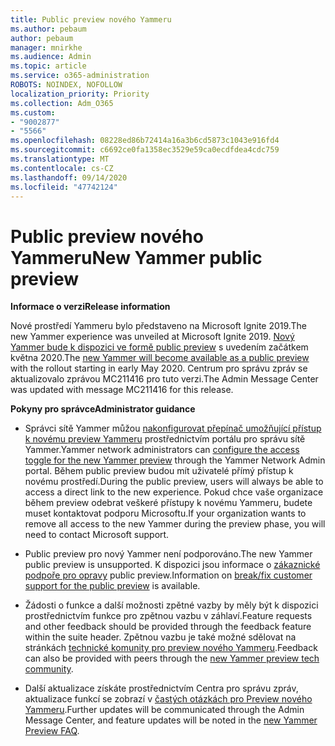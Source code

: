 ```yaml
---
title: Public preview nového Yammeru
ms.author: pebaum
author: pebaum
manager: mnirkhe
ms.audience: Admin
ms.topic: article
ms.service: o365-administration
ROBOTS: NOINDEX, NOFOLLOW
localization_priority: Priority
ms.collection: Adm_O365
ms.custom:
- "9002877"
- "5566"
ms.openlocfilehash: 08228ed86b72414a16a3b6cd5873c1043e916fd4
ms.sourcegitcommit: c6692ce0fa1358ec3529e59ca0ecdfdea4cdc759
ms.translationtype: MT
ms.contentlocale: cs-CZ
ms.lasthandoff: 09/14/2020
ms.locfileid: "47742124"
---
```

# <a name="new-yammer-public-preview"></a><span data-ttu-id="121a8-102">Public preview nového Yammeru</span><span class="sxs-lookup"><span data-stu-id="121a8-102">New Yammer public preview</span></span>

<span data-ttu-id="121a8-103">**Informace o verzi**</span><span class="sxs-lookup"><span data-stu-id="121a8-103">**Release information**</span></span>

<span data-ttu-id="121a8-104">Nové prostředí Yammeru bylo představeno na Microsoft Ignite 2019.</span><span class="sxs-lookup"><span data-stu-id="121a8-104">The new Yammer experience was unveiled at Microsoft Ignite 2019.</span></span> <span data-ttu-id="121a8-105">[Nový Yammer bude k dispozici ve formě public preview](https://docs.microsoft.com/yammer/get-started-with-yammer/newyammer-faq) s uvedením začátkem května 2020.</span><span class="sxs-lookup"><span data-stu-id="121a8-105">The [new Yammer will become available as a public preview](https://docs.microsoft.com/yammer/get-started-with-yammer/newyammer-faq) with the rollout starting in early May 2020.</span></span> <span data-ttu-id="121a8-106">Centrum pro správu zpráv se aktualizovalo zprávou MC211416 pro tuto verzi.</span><span class="sxs-lookup"><span data-stu-id="121a8-106">The Admin Message Center was updated with message MC211416 for this release.</span></span>

<span data-ttu-id="121a8-107">**Pokyny pro správce**</span><span class="sxs-lookup"><span data-stu-id="121a8-107">**Administrator guidance**</span></span>

- <span data-ttu-id="121a8-108">Správci sítě Yammer můžou [nakonfigurovat přepínač umožňující přístup k novému preview Yammeru](https://docs.microsoft.com/yammer/get-started-with-yammer/administrative-settings-opt-in-newyammer) prostřednictvím portálu pro správu sítě Yammer.</span><span class="sxs-lookup"><span data-stu-id="121a8-108">Yammer network administrators can [configure the access toggle for the new Yammer preview](https://docs.microsoft.com/yammer/get-started-with-yammer/administrative-settings-opt-in-newyammer) through the Yammer Network Admin portal.</span></span> <span data-ttu-id="121a8-109">Během public preview budou mít uživatelé přímý přístup k novému prostředí.</span><span class="sxs-lookup"><span data-stu-id="121a8-109">During the public preview, users will always be able to access a direct link to the new experience.</span></span> <span data-ttu-id="121a8-110">Pokud chce vaše organizace během preview odebrat veškeré přístupy k novému Yammeru, budete muset kontaktovat podporu Microsoftu.</span><span class="sxs-lookup"><span data-stu-id="121a8-110">If your organization wants to remove all access to the new Yammer during the preview phase, you will need to contact Microsoft support.</span></span>

- <span data-ttu-id="121a8-111">Public preview pro nový Yammer není podporováno.</span><span class="sxs-lookup"><span data-stu-id="121a8-111">The new Yammer public preview is unsupported.</span></span> <span data-ttu-id="121a8-112">K dispozici jsou informace o [zákaznické podpoře pro opravy](https://docs.microsoft.com/yammer/get-started-with-yammer/newyammer-faq#yammer-preview-customer-support) public preview.</span><span class="sxs-lookup"><span data-stu-id="121a8-112">Information on [break/fix customer support for the public preview](https://docs.microsoft.com/yammer/get-started-with-yammer/newyammer-faq#yammer-preview-customer-support) is available.</span></span>

- <span data-ttu-id="121a8-113">Žádosti o funkce a další možnosti zpětné vazby by měly být k dispozici prostřednictvím funkce pro zpětnou vazbu v záhlaví.</span><span class="sxs-lookup"><span data-stu-id="121a8-113">Feature requests and other feedback should be provided through the feedback feature within the suite header.</span></span> <span data-ttu-id="121a8-114">Zpětnou vazbu je také možné sdělovat na stránkách [technické komunity pro preview nového Yammeru](https://techcommunity.microsoft.com/t5/new-yammer-preview/bd-p/NewYammerPreview).</span><span class="sxs-lookup"><span data-stu-id="121a8-114">Feedback can also be provided with peers through the [new Yammer preview tech community](https://techcommunity.microsoft.com/t5/new-yammer-preview/bd-p/NewYammerPreview).</span></span>

- <span data-ttu-id="121a8-115">Další aktualizace získáte prostřednictvím Centra pro správu zpráv, aktualizace funkcí se zobrazí v [častých otázkách pro Preview nového Yammeru](https://docs.microsoft.com/yammer/get-started-with-yammer/newyammer-faq).</span><span class="sxs-lookup"><span data-stu-id="121a8-115">Further updates will be communicated through the Admin Message Center, and feature updates will be noted in the [new Yammer Preview FAQ](https://docs.microsoft.com/yammer/get-started-with-yammer/newyammer-faq).</span></span>
